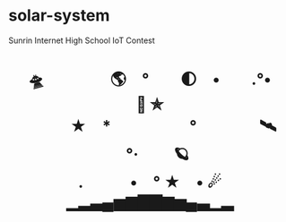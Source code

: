 # solar-system
Sunrin Internet High School IoT Contest

<div align="center"><h1>
🛸　　　 　🌎　°　　🌓　•　　.°•　　　🚀 ✯<br>
　　　★　*　　　　　°　　　　🛰 　°·　　   🪐<br>
.　　　•　° ★　•  ☄<br>
▁▂▃▄▅▆▇▇▆▅▄▃▁▂</h1></div>
